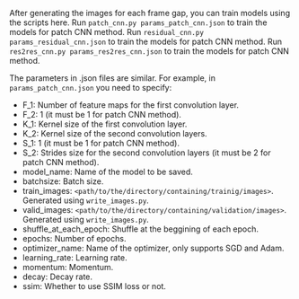 After generating the images for each frame gap, you can train models using the scripts here.
Run `patch_cnn.py params_patch_cnn.json` to train the models for patch CNN method.
Run `residual_cnn.py params_residual_cnn.json` to train the models for patch CNN method.
Run `res2res_cnn.py params_res2res_cnn.json` to train the models for patch CNN method.

The parameters in .json files are similar. For example, in `params_patch_cnn.json` you need to specify:
- F_1: Number of feature maps for the first convolution layer.
- F_2: 1 (it must be 1 for patch CNN method).
- K_1: Kernel size of the first convolution layer.
- K_2: Kernel size of the second convolution layers.
- S_1: 1 (it must be 1 for patch CNN method).
- S_2: Strides size for the second convolution layers (it must be 2 for patch CNN method).
- model_name: Name of the model to be saved. 
- batchsize: Batch size.
- train_images: `<path/to/the/directory/containing/trainig/images>`. Generated using `write_images.py`.
- valid_images: `<path/to/the/directory/containing/validation/images>`. Generated using `write_images.py`. 
- shuffle_at_each_epoch: Shuffle at the beggining of each epoch. 
- epochs: Number of epochs.
- optimizer_name: Name of the optimizer, only supports SGD and Adam.
- learning_rate: Learning rate.
- momentum: Momentum.
- decay: Decay rate.
- ssim: Whether to use SSIM loss or not.
